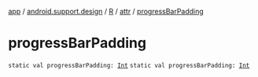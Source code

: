 [app](../../../index.md) / [android.support.design](../../index.md) / [R](../index.md) / [attr](index.md) / [progressBarPadding](./progress-bar-padding.md)

# progressBarPadding

`static val progressBarPadding: `[`Int`](https://kotlinlang.org/api/latest/jvm/stdlib/kotlin/-int/index.html)
`static val progressBarPadding: `[`Int`](https://kotlinlang.org/api/latest/jvm/stdlib/kotlin/-int/index.html)